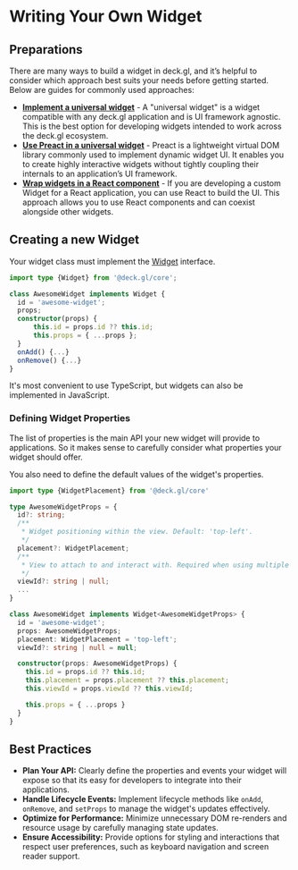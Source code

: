 # Writing Your Own Widget

## Preparations

There are many ways to build a widget in deck.gl, and it’s helpful to consider which approach best suits your needs before getting started. Below are guides for commonly used approaches: 

* **[Implement a universal widget](./universal-widgets.md)** - A "universal widget" is a widget compatible with any deck.gl application and is UI framework agnostic. This is the best option for developing widgets intended to work across the deck.gl ecosystem.
* **[Use Preact in a universal widget](./preact-widgets.md)** - Preact is a lightweight virtual DOM library commonly used to implement dynamic widget UI. It enables you to create highly interactive widgets without tightly coupling their internals to an application’s UI framework.
* **[Wrap widgets in a React component](./react-widgets.md)** - If you are developing a custom Widget for a React application, you can use React to build the UI. This approach allows you to use React components and can coexist alongside other widgets.

## Creating a new Widget

Your widget class must implement the [Widget](../../api-reference/core/widget.md) interface.

```ts
import type {Widget} from '@deck.gl/core';

class AwesomeWidget implements Widget {
  id = 'awesome-widget';
  props;
  constructor(props) {
      this.id = props.id ?? this.id;
      this.props = { ...props };
  }
  onAdd() {...}
  onRemove() {...}
}
```

It's most convenient to use TypeScript, but widgets can also be implemented in JavaScript.

### Defining Widget Properties

The list of properties is the main API your new widget will provide to
applications. So it makes sense to carefully consider what properties
your widget should offer.

You also need to define the default values of the widget's properties.

```ts
import type {WidgetPlacement} from '@deck.gl/core'

type AwesomeWidgetProps = {
  id?: string;
  /**
   * Widget positioning within the view. Default: 'top-left'.
   */
  placement?: WidgetPlacement;
  /**
   * View to attach to and interact with. Required when using multiple views. Default: null
   */
  viewId?: string | null;
  ...
}

class AwesomeWidget implements Widget<AwesomeWidgetProps> {
  id = 'awesome-widget';
  props: AwesomeWidgetProps;
  placement: WidgetPlacement = 'top-left';
  viewId?: string | null = null;

  constructor(props: AwesomeWidgetProps) {
    this.id = props.id ?? this.id;
    this.placement = props.placement ?? this.placement;
    this.viewId = props.viewId ?? this.viewId;

    this.props = { ...props }
  }
}
```

## Best Practices

- **Plan Your API:** Clearly define the properties and events your widget will expose so that its easy for developers to integrate into their applications.
- **Handle Lifecycle Events:** Implement lifecycle methods like `onAdd`, `onRemove`, and `setProps` to manage the widget's updates effectively.
- **Optimize for Performance:** Minimize unnecessary DOM re-renders and resource usage by carefully managing state updates.
- **Ensure Accessibility:** Provide options for styling and interactions that respect user preferences, such as keyboard navigation and screen reader support.